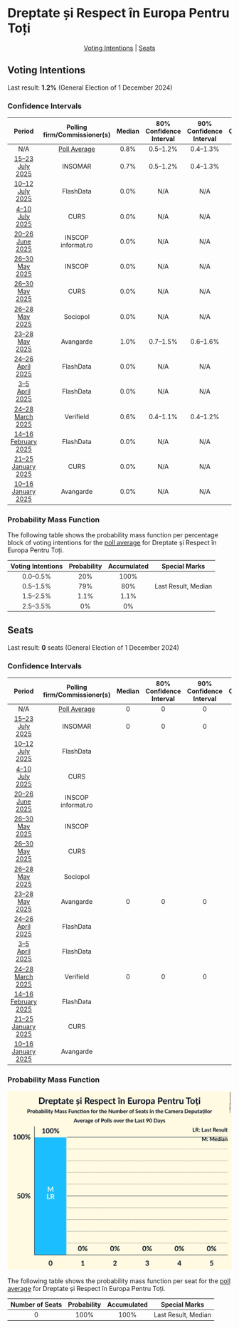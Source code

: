 # Dreptate și Respect în Europa Pentru Toți

<p align="center"><a href="#voting-intentions">Voting Intentions</a> | <a href="#seats">Seats</a></p>

## Voting Intentions

Last result: **1.2%** (General Election of 1 December 2024)

### Confidence Intervals

| Period     | Polling firm/Commissioner(s) | Median | 80% Confidence Interval | 90% Confidence Interval | 95% Confidence Interval | 99% Confidence Interval |
|:----------:|:----------------:|:-----------:|:-----------------------:|:-----------------------:|:-----------------------:|:-----------------------:|
| N/A | [Poll Average](average.html) | 0.8% | 0.5–1.2% | 0.4–1.3% | 0.3–1.4% | 0.3–1.7% |
| [15–23 July 2025](2025-07-23-INSOMAR.html) | INSOMAR | 0.7% | 0.5–1.2% | 0.4–1.3% | 0.3–1.4% | 0.2–1.7% |
| [10–12 July 2025](2025-07-12-FlashData.html) | FlashData | 0.0% | N/A | N/A | N/A | N/A |
| [4–10 July 2025](2025-07-10-CURS.html) | CURS | 0.0% | N/A | N/A | N/A | N/A |
| [20–26 June 2025](2025-06-26-INSCOP.html) | INSCOP <br> informat.ro | 0.0% | N/A | N/A | N/A | N/A |
| [26–30 May 2025](2025-05-30-INSCOP.html) | INSCOP | 0.0% | N/A | N/A | N/A | N/A |
| [26–30 May 2025](2025-05-30-CURS.html) | CURS | 0.0% | N/A | N/A | N/A | N/A |
| [26–28 May 2025](2025-05-28-Sociopol.html) | Sociopol | 0.0% | N/A | N/A | N/A | N/A |
| [23–28 May 2025](2025-05-28-Avangarde.html) | Avangarde | 1.0% | 0.7–1.5% | 0.6–1.6% | 0.6–1.7% | 0.5–2.0% |
| [24–26 April 2025](2025-04-26-FlashData.html) | FlashData | 0.0% | N/A | N/A | N/A | N/A |
| [3–5 April 2025](2025-04-05-FlashData.html) | FlashData | 0.0% | N/A | N/A | N/A | N/A |
| [24–28 March 2025](2025-03-28-Verifield.html) | Verifield | 0.6% | 0.4–1.1% | 0.4–1.2% | 0.3–1.3% | 0.2–1.6% |
| [14–16 February 2025](2025-02-16-FlashData.html) | FlashData | 0.0% | N/A | N/A | N/A | N/A |
| [21–25 January 2025](2025-01-25-CURS.html) | CURS | 0.0% | N/A | N/A | N/A | N/A |
| [10–16 January 2025](2025-01-16-Avangarde.html) | Avangarde | 0.0% | N/A | N/A | N/A | N/A |

### Probability Mass Function

The following table shows the probability mass function per percentage block of voting intentions for the [poll average](average.html) for Dreptate și Respect în Europa Pentru Toți.

| Voting Intentions | Probability | Accumulated | Special Marks |
|:-----------------:|:-----------:|:-----------:|:-------------:|
| 0.0–0.5% | 20% | 100% |  |
| 0.5–1.5% | 79% | 80% | Last Result, Median |
| 1.5–2.5% | 1.1% | 1.1% |  |
| 2.5–3.5% | 0% | 0% |  |


## Seats

Last result: **0** seats (General Election of 1 December 2024)

### Confidence Intervals

| Period     | Polling firm/Commissioner(s) | Median | 80% Confidence Interval | 90% Confidence Interval | 95% Confidence Interval | 99% Confidence Interval |
|:----------:|:----------------:|:------:|:-----------------------:|:-----------------------:|:-----------------------:|:-----------------------:|
| N/A | [Poll Average](average.html) | 0 | 0 | 0 | 0 | 0 |
| [15–23 July 2025](2025-07-23-INSOMAR.html) | INSOMAR | 0 | 0 | 0 | 0 | 0 |
| [10–12 July 2025](2025-07-12-FlashData.html) | FlashData |  |  |  |  |  |
| [4–10 July 2025](2025-07-10-CURS.html) | CURS |  |  |  |  |  |
| [20–26 June 2025](2025-06-26-INSCOP.html) | INSCOP <br> informat.ro |  |  |  |  |  |
| [26–30 May 2025](2025-05-30-INSCOP.html) | INSCOP |  |  |  |  |  |
| [26–30 May 2025](2025-05-30-CURS.html) | CURS |  |  |  |  |  |
| [26–28 May 2025](2025-05-28-Sociopol.html) | Sociopol |  |  |  |  |  |
| [23–28 May 2025](2025-05-28-Avangarde.html) | Avangarde | 0 | 0 | 0 | 0 | 0 |
| [24–26 April 2025](2025-04-26-FlashData.html) | FlashData |  |  |  |  |  |
| [3–5 April 2025](2025-04-05-FlashData.html) | FlashData |  |  |  |  |  |
| [24–28 March 2025](2025-03-28-Verifield.html) | Verifield | 0 | 0 | 0 | 0 | 0 |
| [14–16 February 2025](2025-02-16-FlashData.html) | FlashData |  |  |  |  |  |
| [21–25 January 2025](2025-01-25-CURS.html) | CURS |  |  |  |  |  |
| [10–16 January 2025](2025-01-16-Avangarde.html) | Avangarde |  |  |  |  |  |

### Probability Mass Function

![Graph with seats probability mass function not yet produced](average-seats-pmf-dreptateșirespectîneuropapentrutoți.png "Seats Probability Mass Function")

The following table shows the probability mass function per seat for the [poll average](average.html) for Dreptate și Respect în Europa Pentru Toți.

| Number of Seats | Probability | Accumulated | Special Marks |
|:---------------:|:-----------:|:-----------:|:-------------:|
| 0 | 100% | 100% | Last Result, Median |


